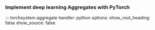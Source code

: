 ### Implement deep learning Aggregates with PyTorch

::: torchsystem.aggregate
    handler: python
    options:
      show_root_heading: false
      show_source: false
